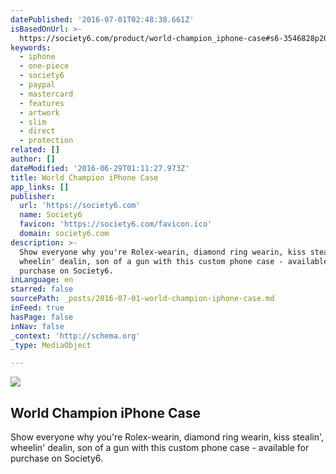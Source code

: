 ```yaml
---
datePublished: '2016-07-01T02:48:38.661Z'
isBasedOnUrl: >-
  https://society6.com/product/world-champion_iphone-case#s6-3546828p20a9v375a52v377
keywords:
  - iphone
  - one-piece
  - society6
  - paypal
  - mastercard
  - features
  - artwork
  - slim
  - direct
  - protection
related: []
author: []
dateModified: '2016-06-29T01:11:27.973Z'
title: World Champion iPhone Case
app_links: []
publisher:
  url: 'https://society6.com'
  name: Society6
  favicon: 'https://society6.com/favicon.ico'
  domain: society6.com
description: >-
  Show everyone why you're Rolex-wearin, diamond ring wearin, kiss stealin',
  wheelin' dealin, son of a gun with this custom phone case - available for
  purchase on Society6. 
inLanguage: en
starred: false
sourcePath: _posts/2016-07-01-world-champion-iphone-case.md
inFeed: true
hasPage: false
inNav: false
_context: 'http://schema.org'
_type: MediaObject

---
```

<article style=""><img src="https://imgflo.herokuapp.com/graph/vahj1ThiexotieMo/923176eac7c551aa0fecdc158db02ad5/noop.jpg?input=https%3A%2F%2F01.img.society6.com%2Fsociety6%2Fimg%2F46oFVW0D_CdvPKnUSR5JIwj7l3I%2Fw_550%2Fcases%2Fiphone6%2Fslim%2Fback%2F~artwork%2Fs6-0052%2Fa%2F22392255_7967436%2F~~%2Fworld-champion-cases.jpg" /><h1>World Champion iPhone Case</h1><p>Show everyone why you're Rolex-wearin, diamond ring wearin, kiss stealin', wheelin' dealin, son of a gun with this custom phone case - available for purchase on Society6. </p></article>